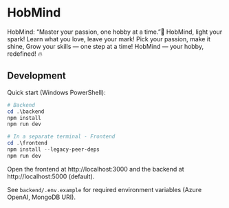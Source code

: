 # HobMind
HobMind: “Master your passion, one hobby at a time.”🎵 HobMind, light your spark! Learn what you love, leave your mark! Pick your passion, make it shine, Grow your skills — one step at a time!  HobMind — your hobby, redefined! 🔥

## Development

Quick start (Windows PowerShell):

```powershell
# Backend
cd .\backend
npm install
npm run dev

# In a separate terminal - Frontend
cd .\frontend
npm install --legacy-peer-deps
npm run dev
```

Open the frontend at http://localhost:3000 and the backend at http://localhost:5000 (default).

See `backend/.env.example` for required environment variables (Azure OpenAI, MongoDB URI).
